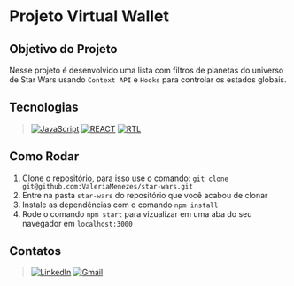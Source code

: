 <!-- # :construction: README customizado em construção ! :construction: -->

# Projeto Virtual Wallet

## Objetivo do Projeto

Nesse projeto é desenvolvido uma lista com filtros de planetas do universo de Star Wars usando `Context API` e `Hooks` para controlar os estados globais.

## Tecnologias

>[![JavaScript][JavaScript]][JavaScript-url]
[![REACT][REACT]][REACT-url]
[![RTL][RTL]][RTL-url]

[JavaScript]: https://img.shields.io/badge/-JavaScript-F7DF1E?style=for-the-badge&logo=node.js&logoColor=black
[JavaScript-url]: https://www.javascript.com

[REACT]: https://img.shields.io/badge/-React.js-20232A?style=for-the-badge&logo=react
[REACT-url]: https://legacy.reactjs.org/docs/getting-started.html

[RTL]: https://img.shields.io/badge/Testing%20library-E33332?style=for-the-badge&logo=testing-library&logoColor=white
[RTL-url]: https://testing-library.com/docs/react-testing-library/intro/

## Como Rodar

1. Clone o repositório, para isso use o comando: `git clone git@github.com:ValeriaMenezes/star-wars.git`
2. Entre na pasta `star-wars` do repositório que você acabou de clonar
3. Instale as dependências com o comando `npm install`
4. Rode o comando `npm start` para vizualizar em uma aba do seu navegador em `localhost:3000`

## Contatos

>[![LinkedIn][LinkedIn]][LinkedIn-url]
[![Gmail][Gmail]][Gmail-url]

[LinkedIn]: https://img.shields.io/badge/LinkedIn-0A66C2?style=for-the-badge&logo=linkedin&logoColor=white
[LinkedIn-url]: https://www.linkedin.com/in/valeria-menezes-dev-web-full-stack/

[Gmail]: https://img.shields.io/badge/gmail-EA4335?style=for-the-badge&logo=gmail&logoColor=white
[Gmail-url]: mailto:valeriamenezes022@gmail.com

